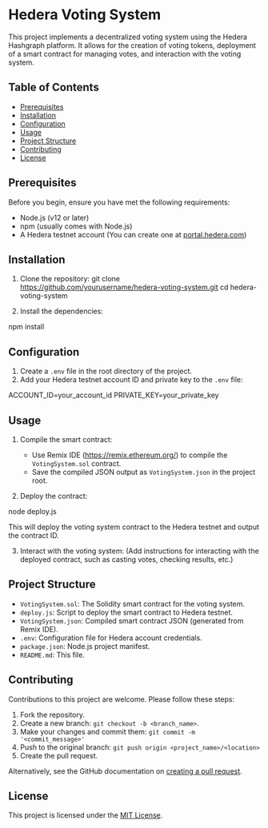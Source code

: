 # Hedera Voting System

This project implements a decentralized voting system using the Hedera Hashgraph platform. It allows for the creation of voting tokens, deployment of a smart contract for managing votes, and interaction with the voting system.

## Table of Contents

- [Prerequisites](#prerequisites)
- [Installation](#installation)
- [Configuration](#configuration)
- [Usage](#usage)
- [Project Structure](#project-structure)
- [Contributing](#contributing)
- [License](#license)

## Prerequisites

Before you begin, ensure you have met the following requirements:

- Node.js (v12 or later)
- npm (usually comes with Node.js)
- A Hedera testnet account (You can create one at [portal.hedera.com](https://portal.hedera.com))

## Installation

1. Clone the repository:
git clone https://github.com/yourusername/hedera-voting-system.git
cd hedera-voting-system


2. Install the dependencies:

npm install


## Configuration

1. Create a `.env` file in the root directory of the project.
2. Add your Hedera testnet account ID and private key to the `.env` file:

ACCOUNT_ID=your_account_id
PRIVATE_KEY=your_private_key


## Usage

1. Compile the smart contract:
   - Use Remix IDE (https://remix.ethereum.org/) to compile the `VotingSystem.sol` contract.
   - Save the compiled JSON output as `VotingSystem.json` in the project root.

2. Deploy the contract:

node deploy.js

   This will deploy the voting system contract to the Hedera testnet and output the contract ID.

3. Interact with the voting system:
   (Add instructions for interacting with the deployed contract, such as casting votes, checking results, etc.)

## Project Structure

- `VotingSystem.sol`: The Solidity smart contract for the voting system.
- `deploy.js`: Script to deploy the smart contract to Hedera testnet.
- `VotingSystem.json`: Compiled smart contract JSON (generated from Remix IDE).
- `.env`: Configuration file for Hedera account credentials.
- `package.json`: Node.js project manifest.
- `README.md`: This file.

## Contributing

Contributions to this project are welcome. Please follow these steps:

1. Fork the repository.
2. Create a new branch: `git checkout -b <branch_name>`.
3. Make your changes and commit them: `git commit -m '<commit_message>'`
4. Push to the original branch: `git push origin <project_name>/<location>`
5. Create the pull request.

Alternatively, see the GitHub documentation on [creating a pull request](https://help.github.com/articles/creating-a-pull-request/).

## License

This project is licensed under the [MIT License](LICENSE).

